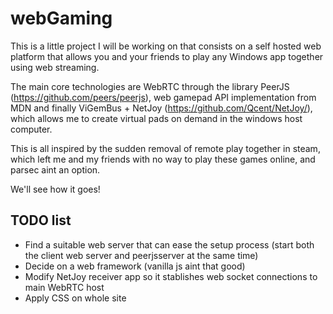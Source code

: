 # webGaming

This is a little project I will be working on that consists on a self hosted web platform that allows you and your friends to play any Windows app together using web streaming.

The main core technologies are WebRTC through the library PeerJS (https://github.com/peers/peerjs), web gamepad API implementation from MDN and finally ViGemBus + NetJoy (https://github.com/Qcent/NetJoy/), which allows me to create virtual pads on demand in the windows host computer.

This is all inspired by the sudden removal of remote play together in steam, which left me and my friends with no way to play these games online, and parsec aint an option.

We'll see how it goes! 

## TODO list
- Find a suitable web server that can ease the setup process (start both the client web server and peerjsserver at the same time)
- Decide on a web framework (vanilla js aint that good)
- Modify NetJoy receiver app so it stablishes web socket connections to main WebRTC host
- Apply CSS on whole site

